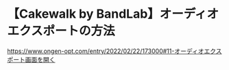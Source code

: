 # 【Cakewalk by BandLab】オーディオエクスポートの方法
https://www.ongen-opt.com/entry/2022/02/22/173000#11-オーディオエクスポート画面を開く
